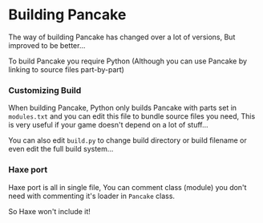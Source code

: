 # Building Pancake

The way of building Pancake has changed over a lot of versions, But improved to be better...

To build Pancake you require Python (Although you can use Pancake by linking to source files part-by-part)

### Customizing Build

When building Pancake, Python only builds Pancake with parts set in `modules.txt` and you can edit this file to bundle source files you need, This is very useful if your game doesn't depend on a lot of stuff...

You can also edit `build.py` to change build directory or build filename or even edit the full build system...

### Haxe port

Haxe port is all in single file, You can comment class (module) you don't need with commenting it's loader in `Pancake` class.

So Haxe won't include it!